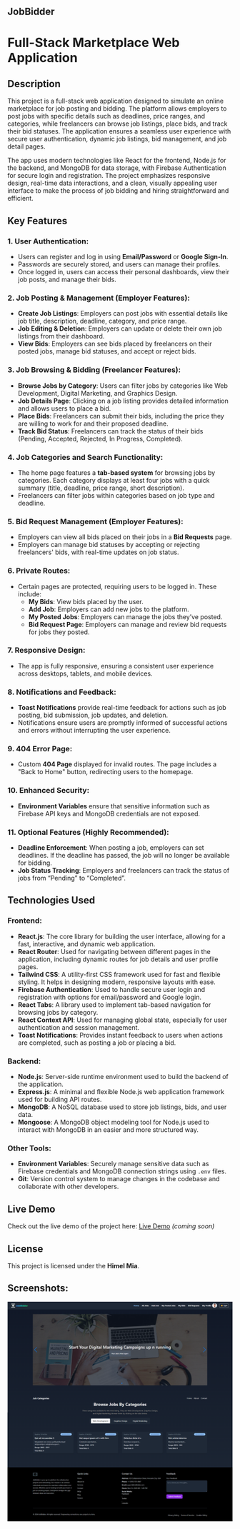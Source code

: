 ## JobBidder

# Full-Stack Marketplace Web Application

## Description

This project is a full-stack web application designed to simulate an online
marketplace for job posting and bidding. The platform allows employers to post
jobs with specific details such as deadlines, price ranges, and categories,
while freelancers can browse job listings, place bids, and track their bid
statuses. The application ensures a seamless user experience with secure user
authentication, dynamic job listings, bid management, and job detail pages.

The app uses modern technologies like React for the frontend, Node.js for the
backend, and MongoDB for data storage, with Firebase Authentication for secure
login and registration. The project emphasizes responsive design, real-time data
interactions, and a clean, visually appealing user interface to make the process
of job bidding and hiring straightforward and efficient.

## Key Features

### 1. **User Authentication:**

- Users can register and log in using **Email/Password** or **Google Sign-In**.
- Passwords are securely stored, and users can manage their profiles.
- Once logged in, users can access their personal dashboards, view their job
  posts, and manage their bids.

### 2. **Job Posting & Management (Employer Features):**

- **Create Job Listings**: Employers can post jobs with essential details like
  job title, description, deadline, category, and price range.
- **Job Editing & Deletion**: Employers can update or delete their own job
  listings from their dashboard.
- **View Bids**: Employers can see bids placed by freelancers on their posted
  jobs, manage bid statuses, and accept or reject bids.

### 3. **Job Browsing & Bidding (Freelancer Features):**

- **Browse Jobs by Category**: Users can filter jobs by categories like Web
  Development, Digital Marketing, and Graphics Design.
- **Job Details Page**: Clicking on a job listing provides detailed information
  and allows users to place a bid.
- **Place Bids**: Freelancers can submit their bids, including the price they
  are willing to work for and their proposed deadline.
- **Track Bid Status**: Freelancers can track the status of their bids (Pending,
  Accepted, Rejected, In Progress, Completed).

### 4. **Job Categories and Search Functionality:**

- The home page features a **tab-based system** for browsing jobs by categories.
  Each category displays at least four jobs with a quick summary (title,
  deadline, price range, short description).
- Freelancers can filter jobs within categories based on job type and deadline.

### 5. **Bid Request Management (Employer Features):**

- Employers can view all bids placed on their jobs in a **Bid Requests** page.
- Employers can manage bid statuses by accepting or rejecting freelancers' bids,
  with real-time updates on job status.

### 6. **Private Routes:**

- Certain pages are protected, requiring users to be logged in. These include:
  - **My Bids**: View bids placed by the user.
  - **Add Job**: Employers can add new jobs to the platform.
  - **My Posted Jobs**: Employers can manage the jobs they’ve posted.
  - **Bid Request Page**: Employers can manage and review bid requests for jobs
    they posted.

### 7. **Responsive Design:**

- The app is fully responsive, ensuring a consistent user experience across
  desktops, tablets, and mobile devices.

### 8. **Notifications and Feedback:**

- **Toast Notifications** provide real-time feedback for actions such as job
  posting, bid submission, job updates, and deletion.
- Notifications ensure users are promptly informed of successful actions and
  errors without interrupting the user experience.

### 9. **404 Error Page:**

- Custom **404 Page** displayed for invalid routes. The page includes a "Back to
  Home" button, redirecting users to the homepage.

### 10. **Enhanced Security:**

- **Environment Variables** ensure that sensitive information such as Firebase
  API keys and MongoDB credentials are not exposed.

### 11. **Optional Features (Highly Recommended):**

- **Deadline Enforcement**: When posting a job, employers can set deadlines. If
  the deadline has passed, the job will no longer be available for bidding.
- **Job Status Tracking**: Employers and freelancers can track the status of
  jobs from “Pending” to “Completed”.

## Technologies Used

### **Frontend:**

- **React.js**: The core library for building the user interface, allowing for a
  fast, interactive, and dynamic web application.
- **React Router**: Used for navigating between different pages in the
  application, including dynamic routes for job details and user profile pages.
- **Tailwind CSS**: A utility-first CSS framework used for fast and flexible
  styling. It helps in designing modern, responsive layouts with ease.
- **Firebase Authentication**: Used to handle secure user login and registration
  with options for email/password and Google login.
- **React Tabs**: A library used to implement tab-based navigation for browsing
  jobs by category.
- **React Context API**: Used for managing global state, especially for user
  authentication and session management.
- **Toast Notifications**: Provides instant feedback to users when actions are
  completed, such as posting a job or placing a bid.

### **Backend:**

- **Node.js**: Server-side runtime environment used to build the backend of the
  application.
- **Express.js**: A minimal and flexible Node.js web application framework used
  for building API routes.
- **MongoDB**: A NoSQL database used to store job listings, bids, and user data.
- **Mongoose**: A MongoDB object modeling tool for Node.js used to interact with
  MongoDB in an easier and more structured way.

### **Other Tools:**

- **Environment Variables**: Securely manage sensitive data such as Firebase
  credentials and MongoDB connection strings using `.env` files.
- **Git**: Version control system to manage changes in the codebase and
  collaborate with other developers.

## Live Demo

Check out the live demo of the project here: [Live Demo](#) _(coming soon)_

## **License**
This project is licensed under the **Himel Mia**.

## Screenshots:

![Screenshot 1](./client/public/Home.png)

